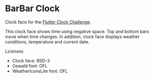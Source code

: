 # BarBar Clock

Clock face for the [Flutter Clock Challenge](https://flutter.dev/clock).

This clock face shows time using negative space. Top and bottom bars move when time changes. In addition, clock face displays weather conditions, temperature and current date.


Licenses:
* Clock face: BSD-3
* Oswald font: OFL
* WeatherIconsLite font: OFL

